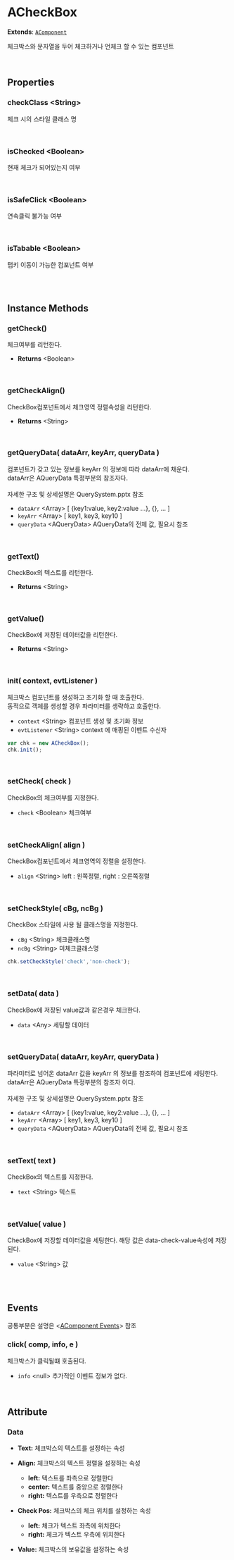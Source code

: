 # ACheckBox
**Extends**: [`AComponent`](AComponent.html#AComponent)

체크박스와 문자열을 두어 체크하거나 언체크 할 수 있는 컴포넌트

<br/>

## Properties

### checkClass \<String>
체크 시의 스타일 클래스 명

<br/>

### isChecked \<Boolean>
현재 체크가 되어있는지 여부

<br/>

### isSafeClick \<Boolean>
연속클릭 불가능 여부

<br/>

### isTabable \<Boolean>
탭키 이동이 가능한 컴포넌트 여부

<br/>
<br/>

## Instance Methods

### getCheck()

체크여부를 리턴한다.

- **Returns** \<Boolean>

<br/>

### getCheckAlign()

CheckBox컴포넌트에서 체크영역 정렬속성을 리턴한다.

- **Returns** \<String>

<br/>

### getQueryData( dataArr, keyArr, queryData )

컴포넌트가 갖고 있는 정보를 keyArr 의 정보에 따라 dataArr에 채운다.<br/>dataArr은 AQueryData 특정부분의 참조자다.<br/><br/>자세한 구조 및 상세설명은 QuerySystem.pptx 참조

- `dataArr` \<Array> [ {key1:value, key2:value ...}, {}, ... ]
- `keyArr` \<Array> [ key1, key3, key10 ]
- `queryData` \<AQueryData> AQueryData의 전체 값, 필요시 참조

<br/>

### getText()

CheckBox의 텍스트를 리턴한다.
- **Returns** \<String>

<br/>

### getValue()

CheckBox에 저장된  데이터값을 리턴한다.

- **Returns** \<String>

<br/>

### init( context, evtListener )

체크박스 컴포넌트를 생성하고 초기화 할 때 호출한다. <br/>동적으로 객체를 생성할 경우 파라미터를 생략하고 호출한다.

- `context` \<String> 컴포넌트 생성 및 초기화 정보
- `evtListener` \<String> context 에 매핑된 이벤트 수신자

```js
var chk = new ACheckBox();
chk.init();
```

<br/>

### setCheck( check )

CheckBox의 체크여부를 지정한다.

- `check` \<Boolean> 체크여부

<br/>

### setCheckAlign( align )

CheckBox컴포넌트에서 체크영역의 정렬을 설정한다.

- `align` \<String> left : 왼쪽정렬, right : 오른쪽정렬

<br/>

### setCheckStyle( cBg, ncBg )

CheckBox 스타일에 사용 될 클래스명을 지정한다.

- `cBg` \<String> 체크클래스명
- `ncBg` \<String> 미체크클래스명

```js
chk.setCheckStyle('check','non-check');
```

<br/>

### setData( data )
CheckBox에 저장된 value값과 같은경우 체크한다.

- `data` \<Any> 세팅할 데이터

<br/>

### setQueryData( dataArr, keyArr, queryData )

파라미터로 넘어온 dataArr 값을 keyArr 의 정보를 참조하여 컴포넌트에 세팅한다. <br/>dataArr은 AQueryData 특정부분의 참조자 이다.<br/><br/>자세한 구조 및 상세설명은 QuerySystem.pptx 참조


- `dataArr` \<Array> [ {key1:value, key2:value ...}, {}, ... ]
- `keyArr` \<Array> [ key1, key3, key10 ]
- `queryData` \<AQueryData> AQueryData의 전체 값, 필요시 참조

<br/>

### setText( text )

CheckBox의 텍스트를 지정한다.

- `text` \<String> 텍스트

<br/>

### setValue( value )

CheckBox에 저장할  데이터값을 세팅한다. 해당 값은 data-check-value속성에 저장된다.

- `value` \<String> 값

<br/>
<br/>

## Events

공통부분은 설명은 \<[AComponent Events](AComponent.html#-Events)> 참조

### click( comp, info, e )

체크박스가 클릭될떄 호출된다.

- `info` \<null> 추가적인 이벤트 정보가 없다.

<br/>

## Attribute

### Data  

- **Text:** 체크박스의 텍스트를 설정하는 속성
- **Align:** 체크박스의 텍스트 정렬을 설정하는 속성
    * **left:** 텍스트를 좌측으로 정렬한다
    * **center:** 텍스트를 중앙으로 정렬한다
    * **right:** 텍스트를 우측으로 정렬한다

- **Check Pos:** 체크박스의 체크 위치를 설정하는 속성
    * **left:** 체크가 텍스트 좌측에 위치한다
    * **right:** 체크가 텍스트 우측에 위치한다
    
- **Value:** 체크박스의 보유값을 설정하는 속성
